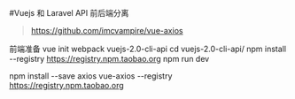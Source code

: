 #Vuejs 和 Laravel API 前后端分离

>https://github.com/imcvampire/vue-axios

前端准备
vue init webpack vuejs-2.0-cli-api
cd vuejs-2.0-cli-api/
npm install --registry https://registry.npm.taobao.org
npm run dev

npm install --save axios vue-axios --registry https://registry.npm.taobao.org

